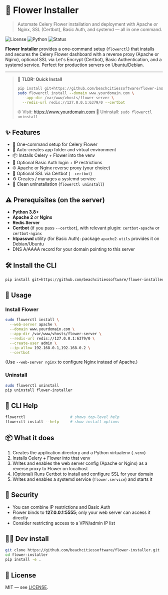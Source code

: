 # 🌼 Flower Installer
> Automate Celery Flower installation and deployment with Apache *or* Nginx, SSL (Certbot), Basic Auth, and systemd — all in one command.

![License](https://img.shields.io/badge/license-MIT-green.svg)
![Python](https://img.shields.io/badge/python-3.8+-blue.svg)
![Status](https://img.shields.io/badge/status-stable-brightgreen.svg)

**Flower Installer** provides a one-command setup (`flowerctl`) that installs and secures the Celery Flower dashboard with a reverse proxy (Apache or Nginx), optional SSL via Let's Encrypt (Certbot), Basic Authentication, and a systemd service. Perfect for production servers on Ubuntu/Debian.

---

> 🔗 **TLDR: Quick Install**
> ```bash
> pip install git+https://github.com/beachcitiessoftware/flower-installer.git
> sudo flowerctl install --domain www.yourdomain.com \
>   --app-dir /var/www/vhosts/flower-server \
>   --redis-url redis://127.0.0.1:6379/0 --certbot
> ```
> 🌐 Visit: https://www.yourdomain.com 
> 🧹 Uninstall: `sudo flowerctl uninstall`

## ✨ Features
- 🚀 One-command setup for Celery Flower
- 🧱 Auto-creates app folder and virtual environment
- 📦 Installs Celery + Flower into the venv
- 🔐 Optional Basic Auth login + IP restrictions
- 🌐 Apache or Nginx reverse proxy (your choice)
- 🔑 Optional SSL via Certbot (`--certbot`)
- ⚙️ Creates / manages a systemd service
- 🧹 Clean uninstallation (`flowerctl uninstall`)

## ⚠️ Prerequisites (on the server)
- **Python 3.8+**
- **Apache 2** *or* **Nginx**
- **Redis Server**
- **Certbot** (if you pass `--certbot`), with relevant plugin: `certbot-apache` or `certbot-nginx`
- **htpasswd** utility (for Basic Auth): package `apache2-utils` provides it on Debian/Ubuntu
- DNS A/AAAA record for your domain pointing to this server

## 🛠️ Install the CLI
```bash
pip install git+https://github.com/beachcitiessoftware/flower-installer.git
```

## 🚀 Usage
### Install Flower
```bash
sudo flowerctl install \
  --web-server apache \
  --domain www.yourdomain.com \
  --app-dir /var/www/vhosts/flower-server \
  --redis-url redis://127.0.0.1:6379/0 \
  --create-user admin \
  --ip-allow 192.168.0.1,192.168.0.2 \
  --certbot
```
(Use `--web-server nginx` to configure Nginx instead of Apache.)

### Uninstall
```bash
sudo flowerctl uninstall
pip uninstall flower-installer
```

## 🧰 CLI Help
```bash
flowerctl                    # shows top-level help
flowerctl install --help     # show install options
```

## 📦 What it does
1. Creates the application directory and a Python virtualenv (`.venv`)
2. Installs Celery + Flower into that venv
3. Writes and enables the web server config (Apache or Nginx) as a reverse proxy to Flower on localhost
4. (Optional) Runs Certbot to install and configure SSL for your domain
5. Writes and enables a systemd service (`flower.service`) and starts it

## 🔐 Security
- You can combine IP restrictions and Basic Auth
- Flower binds to **127.0.0.1:5555**; only your web server can access it directly
- Consider restricting access to a VPN/admin IP list

## 🧑‍💻 Dev install
```bash
git clone https://github.com/beachcitiessoftware/flower-installer.git
cd flower-installer
pip install -e .
```

## 📜 License
MIT — see [LICENSE](LICENSE).
